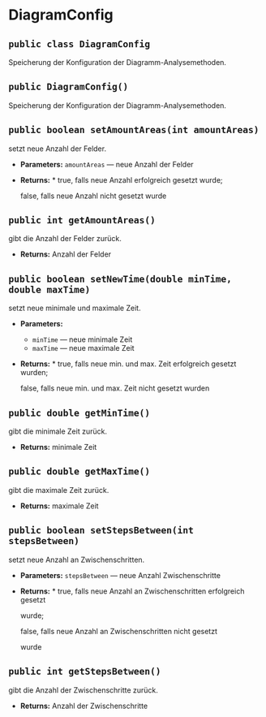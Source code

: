 # DiagramConfig


## `public class DiagramConfig`

Speicherung der Konfiguration der Diagramm-Analysemethoden.

## `public DiagramConfig()`

Speicherung der Konfiguration der Diagramm-Analysemethoden.

## `public boolean setAmountAreas(int amountAreas)`

setzt neue Anzahl der Felder.

 * **Parameters:** `amountAreas` — neue Anzahl der Felder
 * **Returns:** *         true, falls neue Anzahl erfolgreich gesetzt wurde;

     false, falls neue Anzahl nicht gesetzt wurde

## `public int getAmountAreas()`

gibt die Anzahl der Felder zurück.

 * **Returns:** Anzahl der Felder

## `public boolean setNewTime(double minTime, double maxTime)`

setzt neue minimale und maximale Zeit.

 * **Parameters:**
   * `minTime` — neue minimale Zeit
   * `maxTime` — neue maximale Zeit
 * **Returns:** *         true, falls neue min. und max. Zeit erfolgreich gesetzt wurden;

     false, falls neue min. und max. Zeit nicht gesetzt wurden

## `public double getMinTime()`

gibt die minimale Zeit zurück.

 * **Returns:** minimale Zeit

## `public double getMaxTime()`

gibt die maximale Zeit zurück.

 * **Returns:** maximale Zeit

## `public boolean setStepsBetween(int stepsBetween)`

setzt neue Anzahl an Zwischenschritten.

 * **Parameters:** `stepsBetween` — neue Anzahl Zwischenschritte
 * **Returns:** *         true, falls neue Anzahl an Zwischenschritten erfolgreich gesetzt

     wurde;

     false, falls neue Anzahl an Zwischenschritten nicht gesetzt

     wurde

## `public int getStepsBetween()`

gibt die Anzahl der Zwischenschritte zurück.

 * **Returns:** Anzahl der Zwischenschritte
